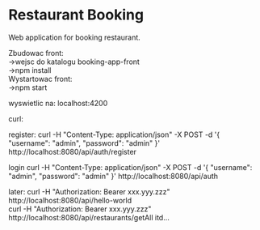 # Restaurant Booking
Web application for booking restaurant.


Zbudowac front:   
  ->wejsc do katalogu booking-app-front   
  ->npm install  
Wystartowac front:  
  ->npm start  
  
wyswietlic na: localhost:4200


curl:

register:
curl -H "Content-Type: application/json" -X POST -d '{
    "username": "admin",
    "password": "admin"
}' http://localhost:8080/api/auth/register



login
curl -H "Content-Type: application/json" -X POST -d '{
    "username": "admin",
    "password": "admin"
}' http://localhost:8080/api/auth



later:
curl -H "Authorization: Bearer xxx.yyy.zzz" http://localhost:8080/api/hello-world  
curl -H "Authorization: Bearer xxx.yyy.zzz" http://localhost:8080/api/restaurants/getAll
itd...